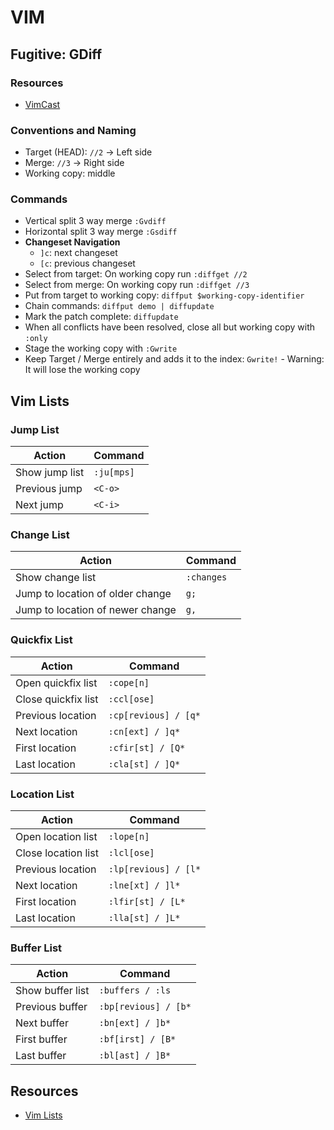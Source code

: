 # VIM

## Fugitive: GDiff

### Resources

* [VimCast](http://vimcasts.org/episodes/fugitive-vim-resolving-merge-conflicts-with-vimdiff/)

### Conventions and Naming

* Target (HEAD): `//2` -> Left side
* Merge: `//3` -> Right side
* Working copy: middle

### Commands

* Vertical split 3 way merge `:Gvdiff`
* Horizontal split 3 way merge `:Gsdiff`
* **Changeset Navigation**
  * `]c`: next changeset
  * `[c`: previous changeset
* Select from target: On working copy run `:diffget //2`
* Select from merge: On working copy run `:diffget //3`
* Put from target to working copy: `diffput $working-copy-identifier`
* Chain commands: `diffput demo | diffupdate`
* Mark the patch complete: `diffupdate`
* When all conflicts have been resolved, close all but working copy with `:only`
* Stage the working copy with `:Gwrite`
* Keep Target / Merge entirely and adds it to the index: `Gwrite!` - Warning: It will lose the working copy

## Vim Lists

### Jump List

| Action        | Command    |
|---------------|------------|
| Show jump list| `:ju[mps]` |
| Previous jump | `<C-o>`    |
| Next jump     | `<C-i>`    |

### Change List

| Action                           | Command    |
|----------------------------------|------------|
| Show change list                 | `:changes` |
| Jump to location of older change | `g;`       |
| Jump to location of newer change | `g,`       |


### Quickfix List

| Action              | Command              |
|---------------------|----------------------|
| Open quickfix list  | `:cope[n]`           |
| Close quickfix list | `:ccl[ose]`          |
| Previous location   | `:cp[revious] / [q*` |
| Next location       | `:cn[ext] / ]q*`     |
| First location      | `:cfir[st] / [Q*`    |
| Last location       | `:cla[st] / ]Q*`     |

### Location List

| Action                 | Command              |
|------------------------|----------------------|
| Open location list 	 | `:lope[n]`           |
| Close location list 	 | `:lcl[ose]`          |
| Previous location 	 | `:lp[revious] / [l*` |
| Next location 	 | `:lne[xt] / ]l*`     |
| First location 	 | `:lfir[st] / [L*`    |
| Last location 	 | `:lla[st] / ]L*`     |

### Buffer List

| Action                 | Command              |
|------------------------|----------------------|
| Show buffer list       | `:buffers / :ls`     |
| Previous buffer        | `:bp[revious] / [b*` |
| Next buffer            | `:bn[ext] / ]b*`     |
| First buffer           | `:bf[irst] / [B*`    |
| Last buffer            | `:bl[ast] / ]B*`     |

## Resources

* [Vim Lists](https://noahfrederick.com/log/a-list-of-vims-lists)
